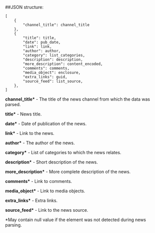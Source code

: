 ##JSON structure:

    [
        {
            "channel_title": channel_title
        },
        {
            "title": title,
            "date": pub_date,
            "link": link,
            "author": author,
            "category": list_categories,
            "description": description,
            "more_description": content_encoded,
            "comments": comments,
            "media_object": enclosure,
            "extra_links": guid,
            "source_feed": list_source,
        },
    ]

<b>channel_title*</b> - The title of the news channel from which the data was parsed.

<b>title*</b> - News title.

<b>date*</b> - Date of publication of the news.

<b>link*</b> - Link to the news.

<b>author*</b> - The author of the news.

<b>category*</b> - List of categories to which the news relates.

<b>description*</b> - Short description of the news.

<b>more_description*</b> - More complete description of the news.

<b>comments*</b> - Link to comments.

<b>media_object*</b> - Link to media objects.

<b>extra_links*</b> - Extra links.

<b>source_feed*</b> - Link to the news source.

*May contain null value if the element was not detected during news parsing.